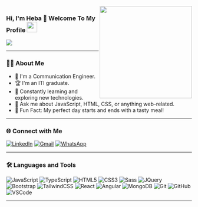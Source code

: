 <!-- Profile GIF -->
<img width="250" align="right" src="https://c.tenor.com/_DOBjnGspYAAAAAM/code-coding.gif">

<h3> Hi, I'm Heba 👋 Welcome To My Profile 
  <img src="https://media.giphy.com/media/hvRJCLFzcasrR4ia7z/giphy.gif" width="28">
</h3>

<!-- Typing animation -->
<p>
  <a href="https://github.com/DenverCoder1/readme-typing-svg">
    <img src="https://readme-typing-svg.herokuapp.com/?lines=Full%20Stack%20web%20developer;By%20Using%20MEARN&font=Fira%20Code&center=true&height=45&color=f75c7e&vCenter=true&size=22">
  </a>
</p>

---

### 👩‍💻 About Me

- 🏢 I'm a Communication Engineer.
- 🏆 I'm an ITI graduate.
- 🚀 Constantly learning and exploring new technologies.
- 💬 Ask me about JavaScript, HTML, CSS, or anything web-related.
- 👻 Fun Fact: My perfect day starts and ends with a tasty meal!

---

### 🌐 Connect with Me

[![LinkedIn](https://img.shields.io/badge/-LinkedIn-blue?style=flat-square&logo=linkedin&logoColor=white)](https://www.linkedin.com/in/heba-ali-3b8617205)
[![Gmail](https://img.shields.io/badge/-Gmail-c14438?style=flat-square&logo=gmail&logoColor=white)](mailto:eng.heba.ali48@gmail.com)
[![WhatsApp](https://img.shields.io/badge/-WhatsApp-brightgreen?style=flat-square&logo=whatsapp&logoColor=white)](https://wa.me/201095792724)

---

### 🛠 Languages and Tools

![JavaScript](https://img.shields.io/badge/-JavaScript-05122A?style=flat&logo=javascript)
![TypeScript](https://img.shields.io/badge/-TypeScript-3178c6?style=flat-square&logo=typescript)
![HTML5](https://img.shields.io/badge/-HTML5-e34f26?style=flat-square&logo=html5&logoColor=ffffff)
![CSS3](https://img.shields.io/badge/-CSS3-264de4?style=flat-square&logo=css3&logoColor=ffffff)
![Sass](https://img.shields.io/badge/-Sass-cc6699?style=flat-square&logo=sass&logoColor=ffffff)
![JQuery](https://img.shields.io/badge/-jQuery-0769AD?style=flat-square&logo=jquery&logoColor=white)
![Bootstrap](https://img.shields.io/badge/-Bootstrap-563d7c?style=flat-square&logo=bootstrap&logoColor=white)
![TailwindCSS](https://img.shields.io/badge/-TailwindCSS-38bdf8?style=flat-square&logo=tailwind-css&logoColor=white)
![React](https://img.shields.io/badge/-React-61dafb?style=flat-square&logo=react&logoColor=000)
![Angular](https://img.shields.io/badge/-Angular-DD0031?style=flat-square&logo=angular&logoColor=white)
![MongoDB](https://img.shields.io/badge/-MongoDB-4EA94B?style=flat-square&logo=mongodb&logoColor=white)
![Git](https://img.shields.io/badge/-Git-F05032?style=flat-square&logo=git&logoColor=white)
![GitHub](https://img.shields.io/badge/-GitHub-181717?style=flat-square&logo=github)
![VSCode](https://img.shields.io/badge/-VSCode-007acc?style=flat-square&logo=visual-studio-code&logoColor=white)

---
